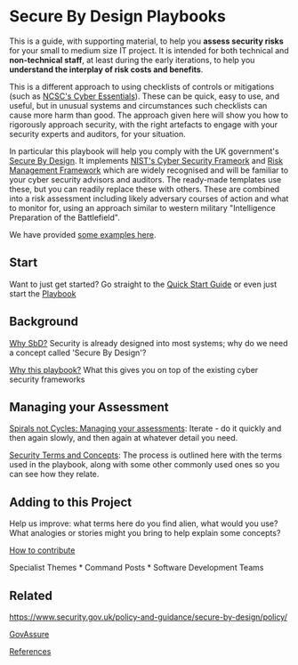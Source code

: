# Secure By Design Playbooks

This is a guide, with supporting material, to help you **assess security risks** for your small to medium size IT project.  It is intended for both technical and **non-technical staff**, at least during the early iterations, to help you **understand the interplay of risk costs and benefits**.

This is a different approach to using checklists of controls or mitigations (such as [NCSC's Cyber Essentials](https://www.ncsc.gov.uk/cyberessentials/)). These can be quick, easy to use, and useful, but in unusual systems and circumstances such checklists can cause more harm than good.  The approach given here will show you how to rigorously approach security, with the right artefacts to engage with your security experts and auditors, for your situation. 

In particular this playbook will help you comply with the UK government's [Secure By Design](https://www.security.gov.uk/policy-and-guidance/secure-by-design/). It implements [NIST's Cyber Security Frameork](https://www.nist.gov/cyberframework) and [Risk Management Framework](https://csrc.nist.gov/projects/risk-management/about-rmf) which are widely recognised and will be familiar to your cyber security advisors and auditors. The ready-made templates use these, but you can readily replace these with others. These are combined into a risk assessment including likely adversary courses of action and what to monitor for, using an approach similar to western military "Intelligence Preparation of the Battlefield".

We have provided [some examples here](./examples/).

## Start

Want to just get started? Go straight to the [Quick Start Guide](QuickStart.md) or even just start the [Playbook](Playbook.md)

## Background 

[Why SbD?](about/WhySbD.md)  Security is already designed into most systems; why do we need a concept called 'Secure By Design'? 

[Why this playbook?](about/WhyPlaybook.md)  What this gives you on top of the existing cyber security frameworks

## Managing your Assessment

[Spirals not Cycles: Managing your assessments](./manage/SpiralNotCycle.md): Iterate - do it quickly and then again slowly, and then again at whatever detail you need. 

[Security Terms and Concepts](./explain/TermsAndConcepts.md):  The process is outlined here with the terms used in the playbook, along with some other commonly used ones so you can see how they relate. 

## Adding to this Project

Help us improve: what terms here do you find alien, what would you use? What analogies or stories might you bring to help explain some concepts?

[How to contribute](special/Contribute.md)

  Specialist Themes
      * Command Posts
            * Software Development Teams

## Related

https://www.security.gov.uk/policy-and-guidance/secure-by-design/policy/

[GovAssure](https://www.security.gov.uk/policy-and-guidance/govassure/)

[References](about/References.md)
